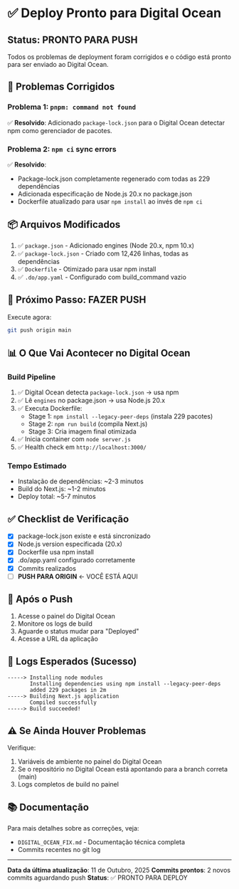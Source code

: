 # ✅ Deploy Pronto para Digital Ocean

## Status: PRONTO PARA PUSH

Todos os problemas de deployment foram corrigidos e o código está pronto para ser enviado ao Digital Ocean.

## 🔧 Problemas Corrigidos

### Problema 1: `pnpm: command not found`
✅ **Resolvido**: Adicionado `package-lock.json` para o Digital Ocean detectar npm como gerenciador de pacotes.

### Problema 2: `npm ci` sync errors
✅ **Resolvido**: 
- Package-lock.json completamente regenerado com todas as 229 dependências
- Adicionada especificação de Node.js 20.x no package.json
- Dockerfile atualizado para usar `npm install` ao invés de `npm ci`

## 📦 Arquivos Modificados

1. ✅ `package.json` - Adicionado engines (Node 20.x, npm 10.x)
2. ✅ `package-lock.json` - Criado com 12,426 linhas, todas as dependências
3. ✅ `Dockerfile` - Otimizado para usar npm install
4. ✅ `.do/app.yaml` - Configurado com build_command vazio

## 🚀 Próximo Passo: FAZER PUSH

Execute agora:

```bash
git push origin main
```

## 📊 O Que Vai Acontecer no Digital Ocean

### Build Pipeline
1. ✅ Digital Ocean detecta `package-lock.json` → usa npm
2. ✅ Lê `engines` no package.json → usa Node.js 20.x
3. ✅ Executa Dockerfile:
   - Stage 1: `npm install --legacy-peer-deps` (instala 229 pacotes)
   - Stage 2: `npm run build` (compila Next.js)
   - Stage 3: Cria imagem final otimizada
4. ✅ Inicia container com `node server.js`
5. ✅ Health check em `http://localhost:3000/`

### Tempo Estimado
- Instalação de dependências: ~2-3 minutos
- Build do Next.js: ~1-2 minutos
- Deploy total: ~5-7 minutos

## ✅ Checklist de Verificação

- [x] package-lock.json existe e está sincronizado
- [x] Node.js version especificada (20.x)
- [x] Dockerfile usa npm install
- [x] .do/app.yaml configurado corretamente
- [x] Commits realizados
- [ ] **PUSH PARA ORIGIN** ← VOCÊ ESTÁ AQUI

## 🎯 Após o Push

1. Acesse o painel do Digital Ocean
2. Monitore os logs de build
3. Aguarde o status mudar para "Deployed"
4. Acesse a URL da aplicação

## 📝 Logs Esperados (Sucesso)

```
-----> Installing node modules
       Installing dependencies using npm install --legacy-peer-deps
       added 229 packages in 2m
-----> Building Next.js application
       Compiled successfully
-----> Build succeeded!
```

## ⚠️ Se Ainda Houver Problemas

Verifique:
1. Variáveis de ambiente no painel do Digital Ocean
2. Se o repositório no Digital Ocean está apontando para a branch correta (main)
3. Logs completos de build no painel

## 📚 Documentação

Para mais detalhes sobre as correções, veja:
- `DIGITAL_OCEAN_FIX.md` - Documentação técnica completa
- Commits recentes no git log

---

**Data da última atualização**: 11 de Outubro, 2025
**Commits prontos**: 2 novos commits aguardando push
**Status**: ✅ PRONTO PARA DEPLOY
